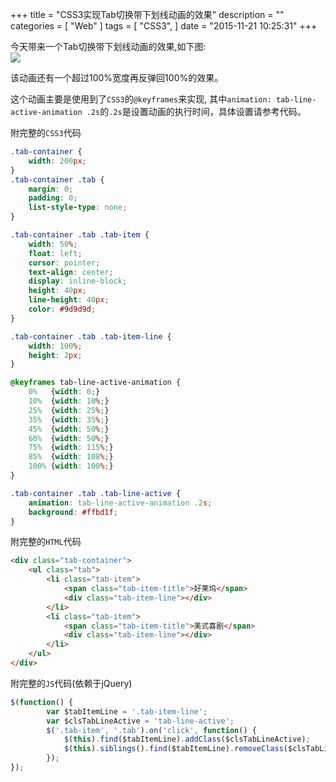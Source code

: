 +++
title = "CSS3实现Tab切换带下划线动画的效果"
description = ""
categories = [
    "Web"
]
tags = [
    "CSS3",
]
date = "2015-11-21 10:25:31"
+++

今天带来一个Tab切换带下划线动画的效果,如下图:    
![](css3tablineanimation.gif)

该动画还有一个超过100%宽度再反弹回100%的效果。

这个动画主要是使用到了`CSS3`的`@keyframes`来实现, 其中`animation: tab-line-active-animation .2s`的`.2s`是设置动画的执行时间，具体设置请参考代码。

附完整的`CSS3`代码  
```css
.tab-container {
    width: 200px;
}
.tab-container .tab {
    margin: 0;
    padding: 0;
    list-style-type: none;
}

.tab-container .tab .tab-item {
    width: 50%;
    float: left;
    cursor: pointer;
    text-align: center;
    display: inline-block;
    height: 40px;
    line-height: 40px;
    color: #9d9d9d;
}

.tab-container .tab .tab-item-line {
    width: 100%;
    height: 2px;
}

@keyframes tab-line-active-animation {
    0%   {width: 0;}
    10%  {width: 10%;}
    25%  {width: 25%;}
    35%  {width: 35%;}
    45%  {width: 50%;}
    60%  {width: 50%;}
    75%  {width: 115%;}
    85%  {width: 108%;}
    100% {width: 100%;}
}

.tab-container .tab .tab-line-active {
    animation: tab-line-active-animation .2s;
    background: #ffbd1f;
}
```
     
附完整的`HTML`代码
```html
<div class="tab-container">
    <ul class="tab">
        <li class="tab-item">
            <span class="tab-item-title">好莱坞</span>
            <div class="tab-item-line"></div>
        </li>
        <li class="tab-item">
            <span class="tab-item-title">美式喜剧</span>
            <div class="tab-item-line"></div>
        </li>
    </ul>
</div>
```
           
     
附完整的`JS`代码(依赖于jQuery)
```javascript
$(function() {
        var $tabItemLine = '.tab-item-line';
        var $clsTabLineActive = 'tab-line-active';
        $('.tab-item', '.tab').on('click', function() {
            $(this).find($tabItemLine).addClass($clsTabLineActive);
            $(this).siblings().find($tabItemLine).removeClass($clsTabLineActive);
        });
});
```
